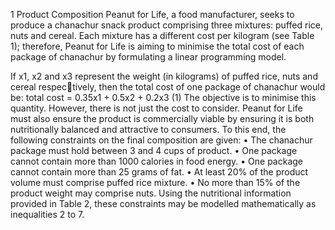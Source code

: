 1 Product Composition Peanut for Life, a food manufacturer, seeks to produce a chanachur snack product comprising three mixtures: puffed rice, nuts and cereal. Each mixture has a different cost per kilogram (see Table 1); therefore, Peanut for Life is aiming to minimise the total cost of each package of chanachur by formulating a linear programming model.

If x1, x2 and x3 represent the weight (in kilograms) of puffed rice, nuts and cereal respectively, then the total cost of one package of chanachur would be: total cost = 0.35x1 + 0.5x2 + 0.2x3 (1) The objective is to minimise this quantity. However, there is not just the cost to consider. Peanut for Life must also ensure the product is commercially viable by ensuring it is both nutritionally balanced and attractive to consumers. To this end, the following constraints on the final composition are given: • The chanachur package must hold between 3 and 4 cups of product. • One package cannot contain more than 1000 calories in food energy. • One package cannot contain more than 25 grams of fat. • At least 20% of the product volume must comprise puffed rice mixture. • No more than 15% of the product weight may comprise nuts. Using the nutritional information provided in Table 2, these constraints may be modelled mathematically as inequalities 2 to 7.


